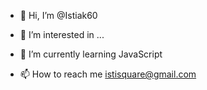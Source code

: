 - 👋 Hi, I’m @Istiak60
- 👀 I’m interested in ...
- 🌱 I’m currently learning JavaScript

- 📫 How to reach me istisquare@gmail.com

<!---
Istiak60/Istiak60 is a ✨ special ✨ repository because its `README.md` (this file) appears on your GitHub profile.
You can click the Preview link to take a look at your changes.
--->
